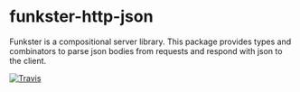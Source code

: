 # funkster-http-json

Funkster is a compositional server library. This package provides types and combinators to parse json bodies from requests and respond with json to the client.

[![Travis](https://travis-ci.org/Bomret/funkster-http-json.svg?branch=master)](https://travis-ci.org/Bomret/funkster-http-json)
